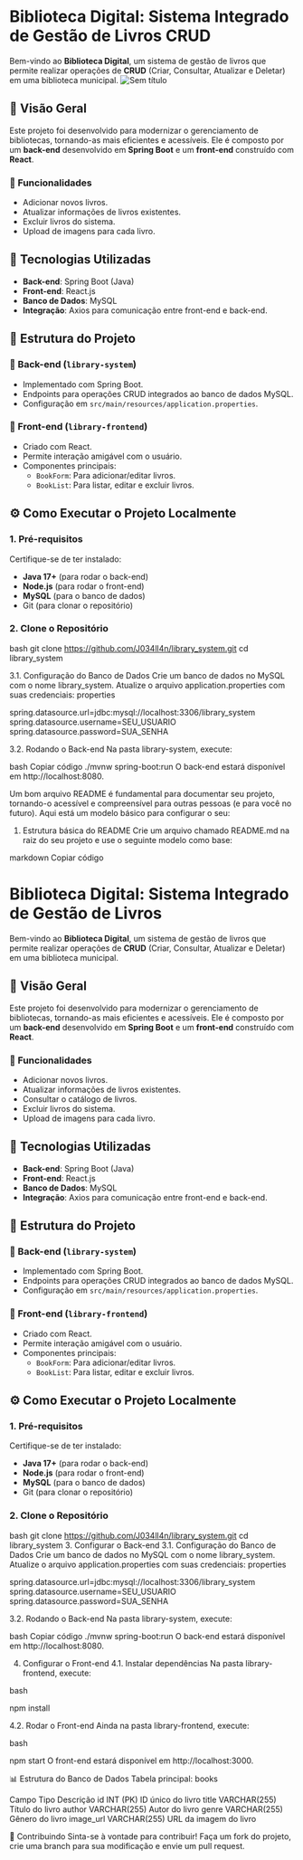 # Biblioteca Digital: Sistema Integrado de Gestão de Livros **CRUD**

Bem-vindo ao **Biblioteca Digital**, um sistema de gestão de livros que permite realizar operações de **CRUD** (Criar, Consultar, Atualizar e Deletar) em uma biblioteca municipal.
![Sem título](https://github.com/user-attachments/assets/80b16399-243f-415f-a89d-1d99027ab3bf)

## 📖 Visão Geral

Este projeto foi desenvolvido para modernizar o gerenciamento de bibliotecas, tornando-as mais eficientes e acessíveis. Ele é composto por um **back-end** desenvolvido em **Spring Boot** e um **front-end** construído com **React**.

### 🔧 Funcionalidades

- Adicionar novos livros.
- Atualizar informações de livros existentes.
- Excluir livros do sistema.
- Upload de imagens para cada livro.

## 🚀 Tecnologias Utilizadas

- **Back-end**: Spring Boot (Java)
- **Front-end**: React.js
- **Banco de Dados**: MySQL
- **Integração**: Axios para comunicação entre front-end e back-end.

## 📂 Estrutura do Projeto

### 📁 Back-end (`library-system`)
- Implementado com Spring Boot.
- Endpoints para operações CRUD integrados ao banco de dados MySQL.
- Configuração em `src/main/resources/application.properties`.

### 📁 Front-end (`library-frontend`)
- Criado com React.
- Permite interação amigável com o usuário.
- Componentes principais:
  - `BookForm`: Para adicionar/editar livros.
  - `BookList`: Para listar, editar e excluir livros.

## ⚙️ Como Executar o Projeto Localmente

### 1. Pré-requisitos

Certifique-se de ter instalado:
- **Java 17+** (para rodar o back-end)
- **Node.js** (para rodar o front-end)
- **MySQL** (para o banco de dados)
- Git (para clonar o repositório)

### 2. Clone o Repositório

bash
git clone https://github.com/J034ll4n/library_system.git
cd library_system

3.1. Configuração do Banco de Dados
Crie um banco de dados no MySQL com o nome library_system.
Atualize o arquivo application.properties com suas credenciais:
properties

spring.datasource.url=jdbc:mysql://localhost:3306/library_system
spring.datasource.username=SEU_USUARIO
spring.datasource.password=SUA_SENHA

3.2. Rodando o Back-end
Na pasta library-system, execute:

bash
Copiar código
./mvnw spring-boot:run
O back-end estará disponível em http://localhost:8080.


Um bom arquivo README é fundamental para documentar seu projeto, tornando-o acessível e compreensível para outras pessoas (e para você no futuro). Aqui está um modelo básico para configurar o seu:

1. Estrutura básica do README
Crie um arquivo chamado README.md na raiz do seu projeto e use o seguinte modelo como base:

markdown
Copiar código
# Biblioteca Digital: Sistema Integrado de Gestão de Livros

Bem-vindo ao **Biblioteca Digital**, um sistema de gestão de livros que permite realizar operações de **CRUD** (Criar, Consultar, Atualizar e Deletar) em uma biblioteca municipal.

## 📖 Visão Geral

Este projeto foi desenvolvido para modernizar o gerenciamento de bibliotecas, tornando-as mais eficientes e acessíveis. Ele é composto por um **back-end** desenvolvido em **Spring Boot** e um **front-end** construído com **React**.

### 🔧 Funcionalidades

- Adicionar novos livros.
- Atualizar informações de livros existentes.
- Consultar o catálogo de livros.
- Excluir livros do sistema.
- Upload de imagens para cada livro.

## 🚀 Tecnologias Utilizadas

- **Back-end**: Spring Boot (Java)
- **Front-end**: React.js
- **Banco de Dados**: MySQL
- **Integração**: Axios para comunicação entre front-end e back-end.

## 📂 Estrutura do Projeto

### 📁 Back-end (`library-system`)
- Implementado com Spring Boot.
- Endpoints para operações CRUD integrados ao banco de dados MySQL.
- Configuração em `src/main/resources/application.properties`.

### 📁 Front-end (`library-frontend`)
- Criado com React.
- Permite interação amigável com o usuário.
- Componentes principais:
  - `BookForm`: Para adicionar/editar livros.
  - `BookList`: Para listar, editar e excluir livros.

## ⚙️ Como Executar o Projeto Localmente

### 1. Pré-requisitos

Certifique-se de ter instalado:
- **Java 17+** (para rodar o back-end)
- **Node.js** (para rodar o front-end)
- **MySQL** (para o banco de dados)
- Git (para clonar o repositório)

### 2. Clone o Repositório
bash
git clone https://github.com/J034ll4n/library_system.git
cd library_system
3. Configurar o Back-end
3.1. Configuração do Banco de Dados
Crie um banco de dados no MySQL com o nome library_system.
Atualize o arquivo application.properties com suas credenciais:
properties

spring.datasource.url=jdbc:mysql://localhost:3306/library_system
spring.datasource.username=SEU_USUARIO
spring.datasource.password=SUA_SENHA

3.2. Rodando o Back-end
Na pasta library-system, execute:

bash
Copiar código
./mvnw spring-boot:run
O back-end estará disponível em http://localhost:8080.

4. Configurar o Front-end
4.1. Instalar dependências
Na pasta library-frontend, execute:

bash

npm install

4.2. Rodar o Front-end
Ainda na pasta library-frontend, execute:

bash

npm start
O front-end estará disponível em http://localhost:3000.

📊 Estrutura do Banco de Dados
Tabela principal: books

Campo	Tipo	Descrição
id	INT (PK)	ID único do livro
title	VARCHAR(255)	Título do livro
author	VARCHAR(255)	Autor do livro
genre	VARCHAR(255)	Gênero do livro
image_url	VARCHAR(255)	URL da imagem do livro

📌 Contribuindo
Sinta-se à vontade para contribuir! Faça um fork do projeto, crie uma branch para sua modificação e envie um pull request.

